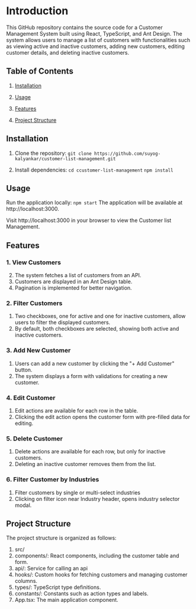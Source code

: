 # Introduction
This GitHub repository contains the source code for a Customer Management System built using React, TypeScript, and Ant Design. The system allows users to manage a list of customers with functionalities such as viewing active and inactive customers, adding new customers, editing customer details, and deleting inactive customers.

## Table of Contents
1. [Installation](link)

2. [Usage](link)

3. [Features](link)

4. [Project Structure](link)

## Installation
1. Clone the repository:
```git clone https://github.com/suyog-kalyankar/customer-list-management.git```

2. Install dependencies:
```cd ccustomer-list-management```
```npm install```
## Usage
Run the application locally:
```npm start```
The application will be available at http://localhost:3000.

Visit http://localhost:3000 in your browser to view the Customer list Management.

## Features
### 1. View Customers
2. The system fetches a list of customers from an API.
3. Customers are displayed in an Ant Design table.
4. Pagination is implemented for better navigation.

### 2. Filter Customers
1. Two checkboxes, one for active and one for inactive customers, allow users to filter the displayed customers.
2. By default, both checkboxes are selected, showing both active and inactive customers.

### 3. Add New Customer
1. Users can add a new customer by clicking the "+ Add Customer" button.
2. The system displays a form with validations for creating a new customer.

### 4. Edit Customer
1. Edit actions are available for each row in the table.
2. Clicking the edit action opens the customer form with pre-filled data for editing.

### 5. Delete Customer
1. Delete actions are available for each row, but only for inactive customers.
2. Deleting an inactive customer removes them from the list.

### 6. Filter Customer by Industries
1. Filter customers by single or multi-select industries
2. Clicking on filter icon near Industry header, opens industry selector modal.

## Project Structure
The project structure is organized as follows:

1. src/
2. components/: React components, including the customer table and form.
3. api/: Service for calling an api
4. hooks/: Custom hooks for fetching customers and managing customer columns.
5. types/: TypeScript type definitions.
6. constants/: Constants such as action types and labels.
7. App.tsx: The main application component.


